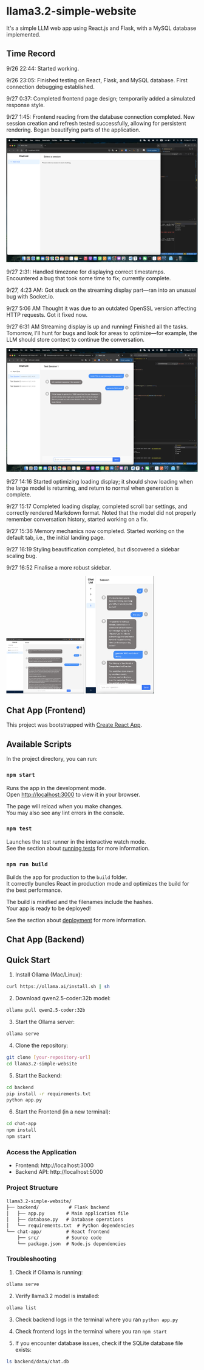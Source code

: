 # llama3.2-simple-website

It's a simple LLM web app using React.js and Flask, with a MySQL database implemented.

## Time Record

9/26 22:44: Started working.

9/26 23:05: Finished testing on React, Flask, and MySQL database. First connection debugging established.

9/27 0:37: Completed frontend page design; temporarily added a simulated response style.

9/27 1:45: Frontend reading from the database connection completed. New session creation and refresh tested successfully, allowing for persistent rendering. Began beautifying parts of the application.

<img src="./readme-image/Screenshot 2024-09-27 at 03.15.16.png" alt="Screenshot 2024-09-27 at 03.15.16" style="zoom:50%;" />

9/27 2:31: Handled timezone for displaying correct timestamps. Encountered a bug that took some time to fix; currently complete.

9/27, 4:23 AM: Got stuck on the streaming display part—ran into an unusual bug with Socket.io.

9/27 5:06 AM Thought it was due to an outdated OpenSSL version affecting HTTP requests. Got it fixed now.

9/27 6:31 AM Streaming display is up and running! Finished all the tasks. Tomorrow, I'll hunt for bugs and look for areas to optimize—for example, the LLM should store context to continue the conversation.

<img src="./readme-image/Screenshot 2024-09-27 at 06.30.29.png" alt="Screenshot 2024-09-27 at 06.30.29" style="zoom:50%;" />

9/27 14:16 Started optimizing loading display; it should show loading when the large model is returning, and return to normal when generation is complete.

9/27 15:17 Completed loading display, completed scroll bar settings, and correctly rendered Markdown format. Noted that the model did not properly remember conversation history, started working on a fix.

9/27 15:36 Memory mechanics now completed. Started working on the default tab, i.e., the initial landing page.

9/27 16:19 Styling beautification completed, but discovered a sidebar scaling bug.

9/27 16:52 Finalise a more robust sidebar.

<img src="./readme-image/Screenshot 2024-09-27 at 16.51.55.png" alt="Screenshot 2024-09-27 at 06.30.29" style="zoom:20%;" />

<img src="./readme-image/Screenshot 2024-09-27 at 16.53.30.png" alt="Screenshot 2024-09-27 at 06.30.29" style="zoom:30%;" />

## Chat App (Frontend)

This project was bootstrapped with [Create React App](https://github.com/facebook/create-react-app).

## Available Scripts

In the project directory, you can run:

### `npm start`

Runs the app in the development mode.\
Open [http://localhost:3000](http://localhost:3000) to view it in your browser.

The page will reload when you make changes.\
You may also see any lint errors in the console.

### `npm test`

Launches the test runner in the interactive watch mode.\
See the section about [running tests](https://facebook.github.io/create-react-app/docs/running-tests) for more information.

### `npm run build`

Builds the app for production to the `build` folder.\
It correctly bundles React in production mode and optimizes the build for the best performance.

The build is minified and the filenames include the hashes.\
Your app is ready to be deployed!

See the section about [deployment](https://facebook.github.io/create-react-app/docs/deployment) for more information.


## Chat App (Backend)
## Quick Start

1. Install Ollama (Mac/Linux):
```bash
curl https://ollama.ai/install.sh | sh
```

2. Download qwen2.5-coder:32b model:
```bash
ollama pull qwen2.5-coder:32b
```

3. Start the Ollama server:
```bash
ollama serve
```

4. Clone the repository:
```bash
git clone [your-repository-url]
cd llama3.2-simple-website
```

5. Start the Backend:
```bash
cd backend
pip install -r requirements.txt
python app.py
```

6. Start the Frontend (in a new terminal):
```bash
cd chat-app
npm install
npm start
```

### Access the Application
- Frontend: http://localhost:3000
- Backend API: http://localhost:5000

### Project Structure
```
llama3.2-simple-website/
├── backend/           # Flask backend
│   ├── app.py        # Main application file
│   ├── database.py   # Database operations
│   └── requirements.txt  # Python dependencies
└── chat-app/         # React frontend
    ├── src/          # Source code
    └── package.json  # Node.js dependencies
```

### Troubleshooting

1. Check if Ollama is running:
```bash
ollama serve
```

2. Verify llama3.2 model is installed:
```bash
ollama list
```

3. Check backend logs in the terminal where you ran `python app.py`

4. Check frontend logs in the terminal where you ran `npm start`

5. If you encounter database issues, check if the SQLite database file exists:
```bash
ls backend/data/chat.db
```